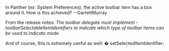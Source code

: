 In Panther (ex: System Preferences), the active toolbar item has a box around it. How is this achieved? --GarrettMurray

From the release notes: *The toolbar delegate must implement -toolbarSelectableItemIdentifiers to indicate which type of toolbar items can be used to indicate mode.*

And of course, this is extremely useful as well: � setSelectedItemIdentifier:
